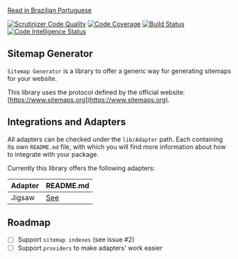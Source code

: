 [Read in Brazilian Portuguese](https://github.com/PODEntender/sitemap-generator/blob/master/README.md)

[![Scrutinizer Code Quality](https://scrutinizer-ci.com/g/PODEntender/sitemap-generator/badges/quality-score.png?b=master)](https://scrutinizer-ci.com/g/PODEntender/sitemap-generator/?branch=master)
[![Code Coverage](https://scrutinizer-ci.com/g/PODEntender/sitemap-generator/badges/coverage.png?b=master)](https://scrutinizer-ci.com/g/PODEntender/sitemap-generator/?branch=master)
[![Build Status](https://scrutinizer-ci.com/g/PODEntender/sitemap-generator/badges/build.png?b=master)](https://scrutinizer-ci.com/g/PODEntender/sitemap-generator/build-status/master)
[![Code Intelligence Status](https://scrutinizer-ci.com/g/PODEntender/sitemap-generator/badges/code-intelligence.svg?b=master)](https://scrutinizer-ci.com/code-intelligence)

Sitemap Generator
---

`Sitemap Generator` is a library to offer a generic way for generating sitemaps for your website.

This library uses the protocol defined by the official website: [https://www.sitemaps.org](https://www.sitemaps.org).

## Integrations and Adapters

All adapters can be checked under the `lib/Adapter` path. Each containing its own `README.md` file, with which you will
find more information about how to integrate with your package.

Currently this library offers the following adapters:

Adapter | README.md
------- | ---------
Jigsaw  | [See](https://github.com/PODEntender/sitemap-generator/blob/master/lib/Adapter/Jigsaw/README.md)

## Roadmap

- [ ] Support `sitemap indexes` (see issue #2)
- [ ] Support `providers` to make adapters' work easier
